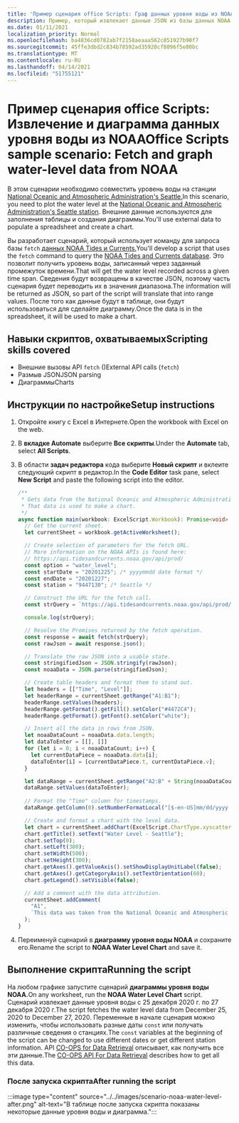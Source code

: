 ```yaml
---
title: 'Пример сценария office Scripts: Граф данных уровня воды из NOAA'
description: Пример, который извлекает данные JSON из базы данных NOAA и использует их для создания диаграммы.
ms.date: 01/11/2021
localization_priority: Normal
ms.openlocfilehash: ba4836cd0782ab7f2158aeaaa562c851927b90f7
ms.sourcegitcommit: 45ffe3dbd2c834b78592ad35928cf8096f5e80bc
ms.translationtype: MT
ms.contentlocale: ru-RU
ms.lasthandoff: 04/14/2021
ms.locfileid: "51755121"
---
```

# <a name="office-scripts-sample-scenario-fetch-and-graph-water-level-data-from-noaa"></a><span data-ttu-id="83b87-103">Пример сценария office Scripts: Извлечение и диаграмма данных уровня воды из NOAA</span><span class="sxs-lookup"><span data-stu-id="83b87-103">Office Scripts sample scenario: Fetch and graph water-level data from NOAA</span></span>

<span data-ttu-id="83b87-104">В этом сценарии необходимо совместить уровень воды на станции [National Oceanic and Atmospheric Administration's Seattle.](https://tidesandcurrents.noaa.gov/stationhome.html?id=9447130)</span><span class="sxs-lookup"><span data-stu-id="83b87-104">In this scenario, you need to plot the water level at the [National Oceanic and Atmospheric Administration's Seattle station](https://tidesandcurrents.noaa.gov/stationhome.html?id=9447130).</span></span> <span data-ttu-id="83b87-105">Внешние данные используются для заполнения таблицы и создания диаграммы.</span><span class="sxs-lookup"><span data-stu-id="83b87-105">You'll use external data to populate a spreadsheet and create a chart.</span></span>

<span data-ttu-id="83b87-106">Вы разработает сценарий, который использует команду для запроса базы `fetch` [данных NOAA Tides и Currents.](https://tidesandcurrents.noaa.gov/)</span><span class="sxs-lookup"><span data-stu-id="83b87-106">You'll develop a script that uses the `fetch` command to query the [NOAA Tides and Currents database](https://tidesandcurrents.noaa.gov/).</span></span> <span data-ttu-id="83b87-107">Это позволит получить уровень воды, записанный через заданный промежуток времени.</span><span class="sxs-lookup"><span data-stu-id="83b87-107">That will get the water level recorded across a given time span.</span></span> <span data-ttu-id="83b87-108">Сведения будут возвращены в качестве JSON, поэтому часть сценария будет переводить их в значения диапазона.</span><span class="sxs-lookup"><span data-stu-id="83b87-108">The information will be returned as JSON, so part of the script will translate that into range values.</span></span> <span data-ttu-id="83b87-109">После того как данные будут в таблице, они будут использоваться для сделайте диаграмму.</span><span class="sxs-lookup"><span data-stu-id="83b87-109">Once the data is in the spreadsheet, it will be used to make a chart.</span></span>

## <a name="scripting-skills-covered"></a><span data-ttu-id="83b87-110">Навыки скриптов, охватываемых</span><span class="sxs-lookup"><span data-stu-id="83b87-110">Scripting skills covered</span></span>

- <span data-ttu-id="83b87-111">Внешние вызовы API `fetch` ()</span><span class="sxs-lookup"><span data-stu-id="83b87-111">External API calls (`fetch`)</span></span>
- <span data-ttu-id="83b87-112">Размыв JSON</span><span class="sxs-lookup"><span data-stu-id="83b87-112">JSON parsing</span></span>
- <span data-ttu-id="83b87-113">Диаграммы</span><span class="sxs-lookup"><span data-stu-id="83b87-113">Charts</span></span>

## <a name="setup-instructions"></a><span data-ttu-id="83b87-114">Инструкции по настройке</span><span class="sxs-lookup"><span data-stu-id="83b87-114">Setup instructions</span></span>

1. <span data-ttu-id="83b87-115">Откройте книгу с Excel в Интернете.</span><span class="sxs-lookup"><span data-stu-id="83b87-115">Open the workbook with Excel on the web.</span></span>

1. <span data-ttu-id="83b87-116">В **вкладке Automate** выберите **Все скрипты**.</span><span class="sxs-lookup"><span data-stu-id="83b87-116">Under the **Automate** tab, select **All Scripts**.</span></span>

1. <span data-ttu-id="83b87-117">В области **задач редактора** кода выберите **Новый скрипт** и вклеите следующий скрипт в редактор.</span><span class="sxs-lookup"><span data-stu-id="83b87-117">In the **Code Editor** task pane, select **New Script** and paste the following script into the editor.</span></span>

    ```TypeScript
    /**
     * Gets data from the National Oceanic and Atmospheric Administration's Tides and Currents database. 
     * That data is used to make a chart.
     */
    async function main(workbook: ExcelScript.Workbook): Promise<void> {
      // Get the current sheet.
      let currentSheet = workbook.getActiveWorksheet();
    
      // Create selection of parameters for the fetch URL.
      // More information on the NOAA APIs is found here: 
      // https://api.tidesandcurrents.noaa.gov/api/prod/
      const option = "water_level";
      const startDate = "20201225"; /* yyyymmdd date format */
      const endDate = "20201227";
      const station = "9447130"; /* Seattle */
    
      // Construct the URL for the fetch call.
      const strQuery = `https://api.tidesandcurrents.noaa.gov/api/prod/datagetter?product=${option}&begin_date=${startDate}&end_date=${endDate}&datum=MLLW&station=${station}&units=english&time_zone=gmt&application=NOS.COOPS.TAC.WL&format=json`;
    
      console.log(strQuery);
    
      // Resolve the Promises returned by the fetch operation.
      const response = await fetch(strQuery);
      const rawJson = await response.json();
    
      // Translate the raw JSON into a usable state.
      const stringifiedJson = JSON.stringify(rawJson);
      const noaaData = JSON.parse(stringifiedJson);
    
      // Create table headers and format them to stand out.
      let headers = [["Time", "Level"]];
      let headerRange = currentSheet.getRange("A1:B1");
      headerRange.setValues(headers);
      headerRange.getFormat().getFill().setColor("#4472C4");
      headerRange.getFormat().getFont().setColor("white");
    
      // Insert all the data in rows from JSON.
      let noaaDataCount = noaaData.data.length;
      let dataToEnter = [[], []]
      for (let i = 0; i < noaaDataCount; i++) {
        let currentDataPiece = noaaData.data[i];
        dataToEnter[i] = [currentDataPiece.t, currentDataPiece.v];
      }
    
      let dataRange = currentSheet.getRange("A2:B" + String(noaaDataCount + 1)); /* +1 to account for the title row */
      dataRange.setValues(dataToEnter);
      
      // Format the "Time" column for timestamps.
      dataRange.getColumn(0).setNumberFormatLocal("[$-en-US]mm/dd/yyyy hh:mm AM/PM;@");
    
      // Create and format a chart with the level data.
      let chart = currentSheet.addChart(ExcelScript.ChartType.xyscatterSmooth,dataRange);
      chart.getTitle().setText("Water Level - Seattle");
      chart.setTop(0);
      chart.setLeft(300);
      chart.setWidth(500);
      chart.setHeight(300);
      chart.getAxes().getValueAxis().setShowDisplayUnitLabel(false);
      chart.getAxes().getCategoryAxis().setTextOrientation(60);
      chart.getLegend().setVisible(false);

      // Add a comment with the data attribution.
      currentSheet.addComment(
        "A1", 
        `This data was taken from the National Oceanic and Atmospheric Administration's Tides and Currents database on ${new Date(Date.now())}.`
      );
    }
    ```

1. <span data-ttu-id="83b87-118">Переименуй сценарий в **диаграмму уровня воды NOAA** и сохраните его.</span><span class="sxs-lookup"><span data-stu-id="83b87-118">Rename the script to **NOAA Water Level Chart** and save it.</span></span>

## <a name="running-the-script"></a><span data-ttu-id="83b87-119">Выполнение скрипта</span><span class="sxs-lookup"><span data-stu-id="83b87-119">Running the script</span></span>

<span data-ttu-id="83b87-120">На любом графике запустите сценарий **диаграммы уровня воды NOAA.**</span><span class="sxs-lookup"><span data-stu-id="83b87-120">On any worksheet, run the **NOAA Water Level Chart** script.</span></span> <span data-ttu-id="83b87-121">Сценарий извлекает данные уровня воды с 25 декабря 2020 г. по 27 декабря 2020 г.</span><span class="sxs-lookup"><span data-stu-id="83b87-121">The script fetches the water level data from December 25, 2020 to December 27, 2020.</span></span> <span data-ttu-id="83b87-122">Переменные в начале сценария можно изменить, чтобы использовать разные даты `const` или получать различные сведения о станциях.</span><span class="sxs-lookup"><span data-stu-id="83b87-122">The `const` variables at the beginning of the script can be changed to use different dates or get different station information.</span></span> <span data-ttu-id="83b87-123">API [CO-OPS for Data Retrieval](https://api.tidesandcurrents.noaa.gov/api/prod/) описывает, как получить все эти данные.</span><span class="sxs-lookup"><span data-stu-id="83b87-123">The [CO-OPS API For Data Retrieval](https://api.tidesandcurrents.noaa.gov/api/prod/) describes how to get all this data.</span></span>

### <a name="after-running-the-script"></a><span data-ttu-id="83b87-124">После запуска скрипта</span><span class="sxs-lookup"><span data-stu-id="83b87-124">After running the script</span></span>

:::image type="content" source="../../images/scenario-noaa-water-level-after.png" alt-text="В таблице после запуска скрипта показаны некоторые данные уровня воды и диаграмма.":::
